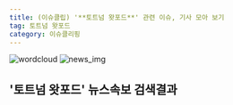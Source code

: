 ```yaml
---
title: (이슈클립) '**토트넘 왓포드**' 관련 이슈, 기사 모아 보기
tag: 토트넘 왓포드
category: 이슈클리핑
---
```

![wordcloud](https://s3.ap-northeast-2.amazonaws.com/lyrics101-wordcloud/2018-09-27-1538005463.png)
![news_img](https://user-images.githubusercontent.com/42597476/44507050-1206f400-a6e4-11e8-8d98-7ffbfebb353f.png)
## **'**토트넘 왓포드**'** 뉴스속보 검색결과

